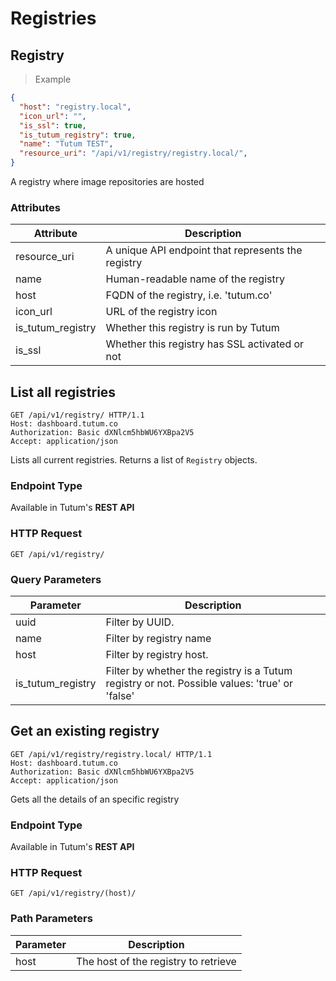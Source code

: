 # Registries

## Registry

> Example

```json
{
  "host": "registry.local",
  "icon_url": "",
  "is_ssl": true,
  "is_tutum_registry": true,
  "name": "Tutum TEST",
  "resource_uri": "/api/v1/registry/registry.local/",
}
```

A registry where image repositories are hosted

### Attributes

Attribute | Description
--------- | -----------
resource_uri | A unique API endpoint that represents the registry
name | Human-readable name of the registry
host | FQDN of the registry, i.e. 'tutum.co'
icon_url | URL of the registry icon
is_tutum_registry | Whether this registry is run by Tutum
is_ssl | Whether this registry has SSL activated or not


## List all registries

```http
GET /api/v1/registry/ HTTP/1.1
Host: dashboard.tutum.co
Authorization: Basic dXNlcm5hbWU6YXBpa2V5
Accept: application/json
```

Lists all current registries. Returns a list of `Registry` objects.

### Endpoint Type

Available in Tutum's **REST API**

### HTTP Request

`GET /api/v1/registry/`

### Query Parameters

Parameter | Description
--------- | -----------
uuid | Filter by UUID.
name | Filter by registry name
host | Filter by registry host.
is_tutum_registry | Filter by whether the registry is a Tutum registry or not. Possible values: 'true' or 'false'


## Get an existing registry

```http
GET /api/v1/registry/registry.local/ HTTP/1.1
Host: dashboard.tutum.co
Authorization: Basic dXNlcm5hbWU6YXBpa2V5
Accept: application/json
```

Gets all the details of an specific registry

### Endpoint Type

Available in Tutum's **REST API**

### HTTP Request

`GET /api/v1/registry/(host)/`

### Path Parameters

Parameter | Description
--------- | -----------
host | The host of the registry to retrieve
